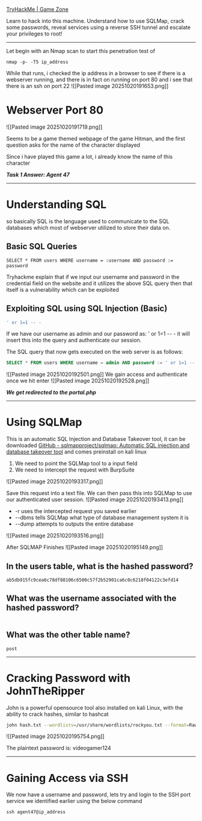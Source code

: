 [TryHackMe \| Game Zone](https://tryhackme.com/room/gamezone)

Learn to hack into this machine. Understand how to use SQLMap, crack some passwords, reveal services using a reverse SSH tunnel and escalate your privileges to root!

---
Let begin with an Nmap scan to start this penetration test of
```
nmap -p- -T5 ip_address
```

While that runs, i checked the ip address in a browser to see if there is a webserver running, and there is in fact on running on port 80 and i see that there is an ssh on port 22
![[Pasted image 20251020191653.png]]

# Webserver Port 80
![[Pasted image 20251020191719.png]]

Seems to be a game themed webpage of the game Hitman, and the first question asks for the name of the character displayed 

Since i have played this game a lot, i already know the name of this character

***Task 1 Answer: Agent 47***

---
# Understanding SQL

so basically SQL is the language used to communicate to the SQL databases which most of webserver utilized to store their data on.

## Basic SQL Queries
```
SELECT * FROM users WHERE username = :username AND password := password
```

Tryhackme explain that if we input our username and password in the credential field on the website and it utilizes the above SQL query then that itself is a vulnerability which can be exploited

## Exploiting SQL using SQL Injection (Basic)

```sql
' or 1=1 -- - 
```

If we have our username as admin and our password as: ' or 1=1 -- - it will insert this into the query and authenticate our session.

The SQL query that now gets executed on the web server is as follows:

```sql
SELECT * FROM users WHERE username = admin AND password := ' or 1=1 -- -
```

![[Pasted image 20251020192501.png]]
We gain access and authenticate once we hit enter 
![[Pasted image 20251020192528.png]]

***We get redirected to the portal.php***

---
# Using SQLMap

This is an automatic SQL Injection and Database Takeover tool, it can be downloaded [GitHub - sqlmapproject/sqlmap: Automatic SQL injection and database takeover tool](https://github.com/sqlmapproject/sqlmap)
and comes preinstall on kali linux

1. We need to point the SQLMap tool to a input field 
2. We need to intercept the request with BurpSuite

![[Pasted image 20251020193317.png]]

Save this request into a text file. We can then pass this into SQLMap to use our authenticated user session.
![[Pasted image 20251020193413.png]]

- -r uses the intercepted request you saved earlier
- --dbms tells SQLMap what type of database management system it is
- --dump attempts to outputs the entire database

![[Pasted image 20251020193516.png]]

After SQLMAP Finishes 
![[Pasted image 20251020195149.png]]

## In the users table, what is the hashed password?
```
ab5db915fc9cea6c78df88106c6500c57f2b52901ca6c0c6218f04122c3efd14 
```

## What was the username associated with the hashed password?
```

```

## What was the other table name?
```
post
```

---
# Cracking Password with JohnTheRipper

John is a powerful opensource tool also installed on kali Linux, with the ability to crack hashes, similar to hashcat

```bash
john hash.txt --wordlists=/usr/share/wordlists/rockyou.txt --format=Raw-SHA256
```

![[Pasted image 20251020195754.png]]

The plaintext password is: videogamer124 

---
# Gaining Access via SSH

We now have a username and password, lets try and login to the SSH port service we identified earlier using the below command
```
ssh agent47@ip_address
```



